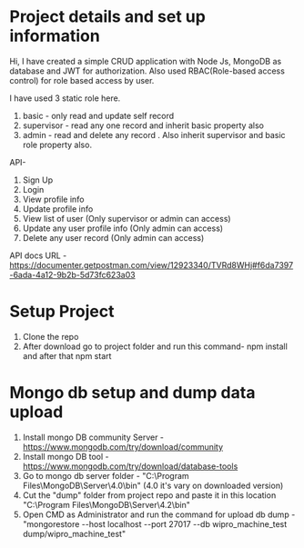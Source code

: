 # Project details and set up information
Hi,
  I have created a simple CRUD application with Node Js, MongoDB as database and JWT for authorization. Also used RBAC(Role-based access control) for role based access by user. 
  
  I have used 3 static role here. 
  1. basic - only read and update self record
  2. supervisor - read any one record and inherit basic property also
  3. admin - read and delete any record . Also inherit supervisor and basic role property also.
  
 API-
 1. Sign Up
 2. Login
 3. View profile info
 4. Update profile info
 5. View list of user (Only supervisor or admin can access)
 6. Update any user profile info (Only admin can access)
 7. Delete any user record (Only admin can access)
 
 API docs URL - https://documenter.getpostman.com/view/12923340/TVRd8WHj#f6da7397-6ada-4a12-9b2b-5d73fc623a03
 
 
 # Setup Project
 1. Clone the repo
 2. After download go to project folder and run this command- npm install and after that npm start
 
 # Mongo db setup and dump data upload
 1. Install mongo DB community Server - https://www.mongodb.com/try/download/community
 2. Install mongo DB tool - https://www.mongodb.com/try/download/database-tools
 3. Go to mongo db server folder - "C:\Program Files\MongoDB\Server\4.0\bin" (4.0 it's vary on downloaded version)
 4. Cut the "dump" folder from project repo and paste it in this location "C:\Program Files\MongoDB\Server\4.2\bin\"
 5. Open CMD as Administrator and run the command for upload db dump - "mongorestore --host localhost --port 27017 --db wipro_machine_test  dump/wipro_machine_test"
 
 
